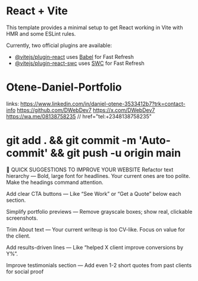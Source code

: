 # React + Vite

This template provides a minimal setup to get React working in Vite with HMR and some ESLint rules.

Currently, two official plugins are available:

- [@vitejs/plugin-react](https://github.com/vitejs/vite-plugin-react/blob/main/packages/plugin-react/README.md) uses [Babel](https://babeljs.io/) for Fast Refresh
- [@vitejs/plugin-react-swc](https://github.com/vitejs/vite-plugin-react-swc) uses [SWC](https://swc.rs/) for Fast Refresh

# Otene-Daniel-Portfolio

links:
https://www.linkedin.com/in/daniel-otene-3533412b7?trk=contact-info
https://github.com/DWebDev7
https://x.com/DWebDev7
https://wa.me/08138758235
// href="tel:+2348138758235"

# git add . && git commit -m 'Auto-commit' && git push -u origin main



🔧 QUICK SUGGESTIONS TO IMPROVE YOUR WEBSITE
Refactor text hierarchy — Bold, large font for headlines. Your current ones are too polite. Make the headings command attention.

Add clear CTA buttons — Like “See Work” or “Get a Quote” below each section.

Simplify portfolio previews — Remove grayscale boxes; show real, clickable screenshots.

Trim About text — Your current writeup is too CV-like. Focus on value for the client.

Add results-driven lines — Like “helped X client improve conversions by Y%”.

Improve testimonials section — Add even 1-2 short quotes from past clients for social proof

